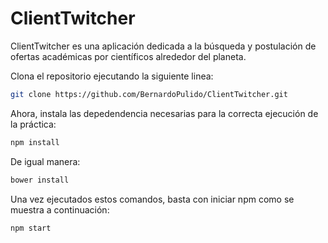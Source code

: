 # ClientTwitcher
ClientTwitcher es una aplicación dedicada a la búsqueda y postulación de ofertas académicas por científicos alrededor del planeta.


Clona el repositorio ejecutando la siguiente linea:

```bash
git clone https://github.com/BernardoPulido/ClientTwitcher.git
```
Ahora, instala las depedendencia necesarias para la correcta ejecución de la práctica:

```bash
npm install
```

De igual manera:

```bash
bower install
```

Una vez ejecutados estos comandos, basta con iniciar npm como se muestra a continuación:

```bash
npm start
```





